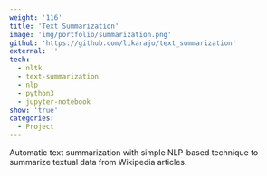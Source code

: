 ```yaml
---
weight: '116'
title: 'Text Summarization'
image: 'img/portfolio/summarization.png'
github: 'https://github.com/likarajo/text_summarization'
external: ''
tech:
  - nltk
  - text-summarization
  - nlp
  - python3
  - jupyter-notebook
show: 'true'
categories:
  - Project
---
```


Automatic text summarization with simple NLP-based technique to summarize textual data from Wikipedia articles.
